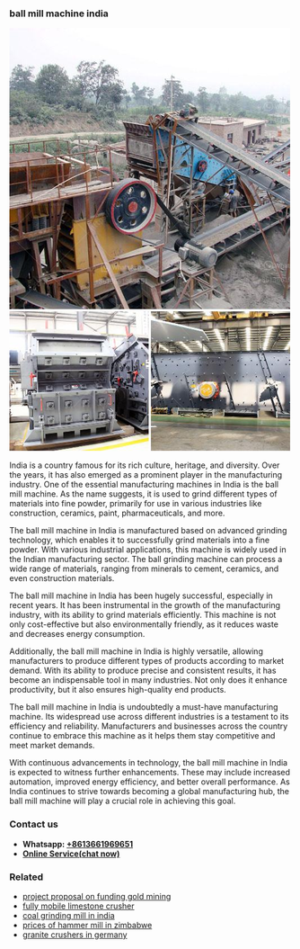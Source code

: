 <h3>ball mill machine india</h3><img src='1708309140.jpg' alt=''><p>India is a country famous for its rich culture, heritage, and diversity. Over the years, it has also emerged as a prominent player in the manufacturing industry. One of the essential manufacturing machines in India is the ball mill machine. As the name suggests, it is used to grind different types of materials into fine powder, primarily for use in various industries like construction, ceramics, paint, pharmaceuticals, and more.</p><p>The ball mill machine in India is manufactured based on advanced grinding technology, which enables it to successfully grind materials into a fine powder. With various industrial applications, this machine is widely used in the Indian manufacturing sector. The ball grinding machine can process a wide range of materials, ranging from minerals to cement, ceramics, and even construction materials.</p><p>The ball mill machine in India has been hugely successful, especially in recent years. It has been instrumental in the growth of the manufacturing industry, with its ability to grind materials efficiently. This machine is not only cost-effective but also environmentally friendly, as it reduces waste and decreases energy consumption.</p><p>Additionally, the ball mill machine in India is highly versatile, allowing manufacturers to produce different types of products according to market demand. With its ability to produce precise and consistent results, it has become an indispensable tool in many industries. Not only does it enhance productivity, but it also ensures high-quality end products.</p><p>The ball mill machine in India is undoubtedly a must-have manufacturing machine. Its widespread use across different industries is a testament to its efficiency and reliability. Manufacturers and businesses across the country continue to embrace this machine as it helps them stay competitive and meet market demands.</p><p>With continuous advancements in technology, the ball mill machine in India is expected to witness further enhancements. These may include increased automation, improved energy efficiency, and better overall performance. As India continues to strive towards becoming a global manufacturing hub, the ball mill machine will play a crucial role in achieving this goal.</p><h3>Contact us</h3><ul><li><strong>Whatsapp:&nbsp;<a href="https://wa.me/8613661969651">+8613661969651</a></strong></li><li><a href="https://swt.shibang-china.com/?git&amp;zhl&amp;ball mill machine india"><strong>Online Service(chat now)</strong></a></li></ul><h3>Related</h3><ul><li><a href='project proposal on funding gold mining.md'>project proposal on funding gold mining</a></li><li><a href='fully mobile limestone crusher.md'>fully mobile limestone crusher</a></li><li><a href='coal grinding mill in india.md'>coal grinding mill in india</a></li><li><a href='prices of hammer mill in zimbabwe.md'>prices of hammer mill in zimbabwe</a></li><li><a href='granite crushers in germany.md'>granite crushers in germany</a></li></ul>